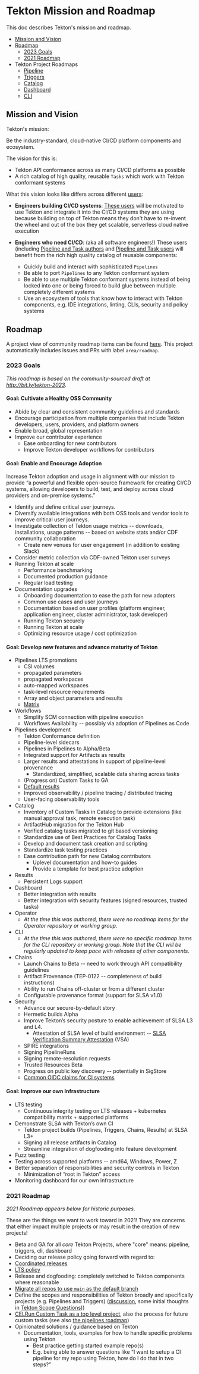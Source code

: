 # Tekton Mission and Roadmap

This doc describes Tekton's mission and roadmap.

- [Mission and Vision](#mission-and-vision)
- [Roadmap](#roadmap)
  - [2023 Goals](#2023-goals)
  - [2021 Roadmap](#2021-roadmap)
- Tekton Project Roadmaps
  - [Pipeline](https://github.com/tektoncd/pipeline/blob/main/roadmap.md)
  - [Triggers](https://github.com/tektoncd/triggers/blob/main/roadmap.md)
  - [Catalog](https://github.com/tektoncd/catalog/blob/main/roadmap.md)
  - [Dashboard](https://github.com/tektoncd/dashboard/blob/main/roadmap.md)
  - [CLI](https://github.com/tektoncd/cli/blob/main/ROADMAP.md)

## Mission and Vision

Tekton's mission:

  Be the industry-standard, cloud-native CI/CD platform components and ecosystem.

The vision for this is:

* Tekton API conformance across as many CI/CD platforms as possible
* A rich catalog of high quality, reusable `Tasks` which work with Tekton conformant systems

What this vision looks like differs across different [users](user-profiles.md):

* **Engineers building CI/CD systems**: [These users](user-profiles.md#3-platform-builder)
  will be motivated to use Tekton and integrate it into the CI/CD systems they are using
  because building on top of Tekton means they don't have to re-invent the wheel and out
  of the box they get scalable, serverless cloud native execution
* **Engineers who need CI/CD**: (aka all software engineers!) These users
  (including [Pipeline and Task authors](user-profiles.md#2-pipeline-and-task-authors)
  and [Pipeline and Task users](user-profiles.md#2-pipeline-and-task-users)
  will benefit from the rich high quality catalog of reusable components:

  * Quickly build and interact with sophisticated `Pipelines`
  * Be able to port `Pipelines` to any Tekton conformant system
  * Be able to use multiple Tekton conformant systems instead of being locked into one
    or being forced to build glue between multiple completely different systems
  * Use an ecosystem of tools that know how to interact with Tekton components, e.g.
    IDE integrations, linting, CLIs, security and policy systems

## Roadmap

A project view of community roadmap items can be found
[here](https://github.com/orgs/tektoncd/projects/26/views/16).
This project automatically includes issues and PRs with label `area/roadmap`.

### 2023 Goals

*This roadmap is based on the community-sourced draft at
http://bit.ly/tekton-2023.*

#### Goal: Cultivate a Healthy OSS Community

* Abide by clear and consistent community guidelines and standards
* Encourage participation from multiple companies that include Tekton
  developers, users, providers, and platform owners
* Enable broad, global representation
* Improve our contributor experience
  * Ease onboarding for new contributors
  * Improve Tekton developer workflows for contributors

#### Goal: Enable and Encourage Adoption

Increase Tekton adoption and usage in alignment with our mission to provide “a
powerful and flexible open-source framework for creating CI/CD systems, allowing
developers to build, test, and deploy across cloud providers and on-premise
systems.”

* Identify and define critical user journeys.
* Diversify available integrations with both OSS tools and vendor tools to
  improve critical user journeys.
* Investigate collection of Tekton usage metrics -- downloads, installations,
  usage patterns -- based on website stats and/or CDF community collaboration
  * Create new venues for user engagement (in addition to existing Slack)
* Consider metric collection via CDF-owned Tekton user surveys 
* Running Tekton at scale
  * Performance benchmarking
  * Documented production guidance
  * Regular load testing
* Documentation upgrades
  * Onboarding documentation to ease the path for new adopters
  * Common use cases and user journeys
  * Documentation based on user profiles (platform engineer, application
	engineer, cluster administrator, task developer)
  * Running Tekton securely
  * Running Tekton at scale
  * Optimizing resource usage / cost optimization

#### Goal: Develop new features and advance maturity of Tekton

* Pipelines LTS promotions
  * CSI volumes
  * propagated parameters
  * propagated workspaces
  * auto-mapped workspaces
  * task-level resource requirements
  * Array and object parameters and results
  * [Matrix][pipeline-issue-5265]
* Workflows
  * Simplify SCM connection with pipeline execution
  * Workflows Availability -- possibly via adoption of Pipelines as Code
* Pipelines development
  * Tekton Conformance definition
  * Pipeline-level sidecars
  * Pipelines in Pipelines to Alpha/Beta
  * Integrated support for Artifacts as results
  * Larger results and attestations in support of pipeline-level provenance
    * Standardized, simplified, scalable data sharing across tasks
  * (Progress on) Custom Tasks to GA
  * [Default results](https://github.com/tektoncd/community/blob/main/teps/0048-task-results-without-results.md)
  * Improved observability / pipeline tracing / distributed tracing
  * User-facing observability tools
* Catalog
  * Inventory of Custom Tasks in Catalog to provide extensions (like manual approval task, remote execution task)
  * ArtifactHub migration for the Tekton Hub
  * Verified catalog tasks migrated to git based versioning
  * Standardize use of Best Practices for Catalog Tasks
  * Develop and document task creation and scripting
  * Standardize task testing practices
  * Ease contribution path for new Catalog contributors
    * Uplevel documentation and how-to guides
    * Provide a template for best practice adoption
* Results
  * Persistent Logs support
* Dashboard
  * Better integration with results
  * Better integration with security features (signed resources, trusted tasks)
* Operator
  * *At the time this was authored, there were no roadmap items for the Operator
	repository or working group.*
* CLI
  * *At the time this was authored, there were no specific roadmap items for the
	CLI repository or working group. Note that the CLI will be regularly updated
	to keep pace with releases of other components.*
* Chains
  * Launch Chains to Beta -- need to work through API compatibility guidelines
  * Artifact Provenance (TEP-0122 -- completeness of build instructions)
  * Ability to run Chains off-cluster or from a different cluster
  * Configurable provenance format (support for SLSA v1.0)
* Security
  * Advance our secure-by-default story
  * Hermetic builds Alpha
  * Improve Tekton’s security posture to enable achievement of SLSA L3 and L4.
	* Attestation of SLSA level of build environment --
	  [SLSA Verification Summary Attestation](https://slsa.dev/verification_summary/v0.2) (VSA)
  * SPIRE integrations
  * Signing PipelineRuns
  * Signing remote-resolution requests
  * Trusted Resources Beta
  * Progress on public key discovery -- potentially in SigStore
  * [Common OIDC claims for CI systems](https://github.com/sigstore/fulcio/issues/754)

#### Goal: Improve our own Infrastructure

* LTS testing
  * Continuous integrity testing on LTS releases + kubernetes compatibility
	matrix + supported platforms
* Demonstrate SLSA with Tekton’s own CI
  * Tekton project builds (Pipelines, Triggers, Chains, Results) at SLSA L3+
  * Signing all release artifacts in Catalog
  * Streamline integration of dogfooding into feature development
* Fuzz testing
* Testing across supported platforms -- amd64, Windows, Power, Z
* Better separation of responsibilities and security controls in Tekton 
  * Minimization of “root in Tekton” access
* Monitoring dashboard for our own infrastructure

### 2021 Roadmap

*2021 Roadmap appears below for historic purposes.*

These are the things we want to work toward in 2021! They are concerns that either impact multiple projects or may
result in the creation of new projects!

*  Beta and GA for all _core_ Tekton Projects, where "core" means: pipeline, triggers, cli, dashboard
*  Deciding our release policy going forward with regard to:
  * [Coordinated releases](https://github.com/tektoncd/plumbing/issues/413)
  * [LTS policy](https://github.com/tektoncd/pipeline/issues/2746)
* Release and dogfooding: completely switched to Tekton components where reasonable
* [Migrate all repos to use `main` as the default branch](https://github.com/tektoncd/plumbing/issues/681)
* Define the scopes and responsibilities of Tekton broadly and specifically projects (e.g. Pipelines and Triggers)
  ([discussion](https://github.com/tektoncd/pipeline/issues/2298#issuecomment-724755790),
  some initial thoughts in [Tekton Scope Questions](https://docs.google.com/document/d/1azKp-OimMqVYSwUKoPpFQ5A0QtpE4ZbL5_E12IO-gpI/edit)))
* [CELRun Custom Task as a top level project](https://github.com/tektoncd/community/issues/304),
  also the process for future custom tasks (see also
  [the pipelines roadmap](https://github.com/tektoncd/pipeline/blob/master/roadmap.md))
* Opinionated solutions / guidance based on Tekton
  * Documentation, tools, examples for how to handle specific problems using Tekton
    * Best practice getting started example repo(s)
    * E.g. being able to answer questions like “I want to setup a CI pipeline for my repo using Tekton,
      how do I do that in two steps?”

[pipeline-issue-5265]: https://github.com/tektoncd/pipeline/issues/5265
